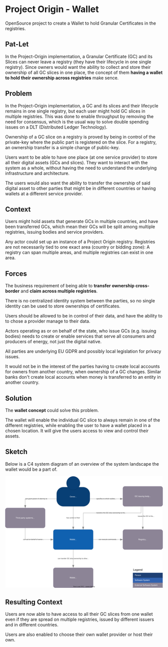 # Project Origin - Wallet

OpenSource project to create a Wallet to hold Granular Certificates in the registries.

## Pat-Let

In the Project-Origin implementation, a Granular Certificate (GC) and its Slices can never leave a registry (they have their lifecycle in one single registry).
Since owners would want the ability to collect and store their ownership of all GC slices in one place, the concept of them **having a wallet to hold their ownership across registries** make sence.

## Problem

In the Project-Origin implementation, a GC and its slices and their lifecycle remains in one single registry, but each user might hold GC slices in multiple registries. This was done to enable throughput by removing the need for consensus, which is the usual way to solve double spending issues on a DLT (Distributed Ledger Technology).

Ownership of a GC slice on a registry is proved by being in control of the private-key where the public part is registered on the slice.
For a registry, an ownership transfer is a simple change of public-key.

Users want to be able to have one place (at one service provider) to store all their digital assets (GCs and slices).
They want to interact with the system as a whole, without having the need to understand the underlying infrastructure and architecture.

The users would also want the ability to transfer the ownership of said digital asset to other parties that might be in different countries or having wallets at a different service provider.

## Context

Users might hold assets that generate GCs in multiple countries, and have been transferred GCs, which mean their GCs will be split among multiple registries, issuing bodies and service providers.

Any actor could set up an instance of a Project Origin registry.
Registries are not necessarily tied to one exact area (country or bidding zone): A registry can span multiple areas, and multiple registries can exist in one area.

## Forces

The business requirement of being able to **transfer ownership cross-border** and **claim across multiple registries**.

There is no centralized identity system between the parties, so no single identity can be used to store ownerships of certificates.

Users should be allowed to be in control of their data, and have the ability to to chose a provider manage to their data.

Actors operating as or on behalf of the state, who issue GCs (e.g. issuing bodies) needs to create or enable services that serve all consumers and producers of energy, not just the digital native.

All parties are underlying EU GDPR and possibly local legislation for privacy issues.

It would not be in the interest of the parties having to create local accounts for owners from another country, when ownership of a GC changes.
Similar banks don't create local accounts when money is transferred to an entity in another country.

## Solution

The **wallet concept** could solve this problem.

The wallet will enable the individual GC slice to always remain in one of the different registries, while enabling the user to have a wallet placed in a chosen location.
It will give the users access to view and control their assets.

## Sketch

Below is a C4 system diagram of an overview of the system landscape the wallet would be a part of.

![C4 system diagram of the wallet](./doc/wallet-c4-system.drawio.svg)

## Resulting Context

Users are now able to have access to all their GC slices from one wallet even if they are spread on multiple registries, issued by different issuers and in different countries.

Users are also enabled to choose their own wallet provider or host their own.
